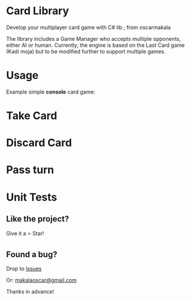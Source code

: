 # Card Library

Develop your multiplayer card game with C# lib ; from oscarmakala


The library includes a Game Manager who accepts multiple opponents, either AI or human. Currently, the engine is based on the Last Card game (Kadi moja) but to be modified further to support multiple games.


# Usage

Example simple **console** card game:

# Take Card


# Discard Card


# Pass turn


# Unit Tests


## Like the project?

Give it a :star: Star!

## Found a bug?

Drop to [Issues](https://github.com/oscarmakala/CardLibrary/issues)

Or: makalaoscar@gmail.com

Thanks in advance!

